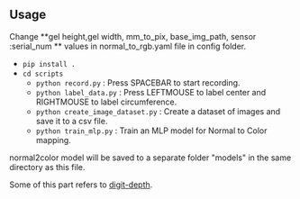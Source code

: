 ## Usage
Change **gel height,gel width, mm_to_pix, base_img_path, sensor :serial_num ** values in normal_to_rgb.yaml file in config folder.
- `pip install . `
- `cd scripts`
    - `python record.py` : Press SPACEBAR to start recording.
    - `python label_data.py` : Press LEFTMOUSE to label center and RIGHTMOUSE to label circumference.
    - `python create_image_dataset.py` : Create a dataset of images and save it to a csv file.
    - `python train_mlp.py` : Train an MLP model for Normal to Color mapping.

normal2color model will be saved to a separate folder "models" in the same directory as this file.

Some of this part refers to [digit-depth](https://github.com/vocdex/digit-depth).
